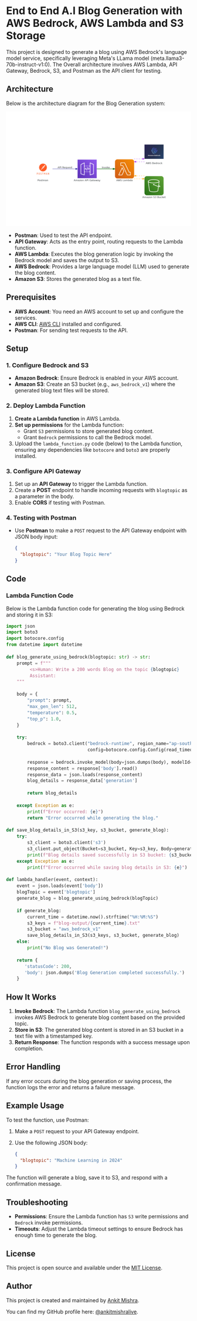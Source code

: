 # End to End A.I Blog Generation with AWS Bedrock, AWS Lambda and S3 Storage

This project is designed to generate a blog using AWS Bedrock's language model service, specifically leveraging Meta's LLama model (meta.llama3-70b-instruct-v1:0). The Overall architecture involves AWS Lambda, API Gateway, Bedrock, S3, and Postman as the API client for testing. 

## Architecture

Below is the architecture diagram for the Blog Generation system:

![Blog Generation Architecture](architecture.png)


- **Postman**: Used to test the API endpoint.
- **API Gateway**: Acts as the entry point, routing requests to the Lambda function.
- **AWS Lambda**: Executes the blog generation logic by invoking the Bedrock model and saves the output to S3.
- **AWS Bedrock**: Provides a large language model (LLM) used to generate the blog content.
- **Amazon S3**: Stores the generated blog as a text file.

## Prerequisites

- **AWS Account**: You need an AWS account to set up and configure the services.
- **AWS CLI**: [AWS CLI](https://aws.amazon.com/cli/) installed and configured.
- **Postman**: For sending test requests to the API.

## Setup

### 1. Configure Bedrock and S3

- **Amazon Bedrock**: Ensure Bedrock is enabled in your AWS account.
- **Amazon S3**: Create an S3 bucket (e.g., `aws_bedrock_v1`) where the generated blog text files will be stored.

### 2. Deploy Lambda Function

1. **Create a Lambda function** in AWS Lambda.
2. **Set up permissions** for the Lambda function:
   - Grant `S3` permissions to store generated blog content.
   - Grant `Bedrock` permissions to call the Bedrock model.
3. Upload the `lambda_function.py` code (below) to the Lambda function, ensuring any dependencies like `botocore` and `boto3` are properly installed.

### 3. Configure API Gateway

1. Set up an **API Gateway** to trigger the Lambda function.
2. Create a **POST** endpoint to handle incoming requests with `blogtopic` as a parameter in the body.
3. Enable **CORS** if testing with Postman.

### 4. Testing with Postman

- Use **Postman** to make a `POST` request to the API Gateway endpoint with JSON body input:
    ```json
    {
      "blogtopic": "Your Blog Topic Here"
    }
    ```

## Code

### Lambda Function Code

Below is the Lambda function code for generating the blog using Bedrock and storing it in S3:

```python
import json
import boto3 
import botocore.config 
from datetime import datetime

def blog_generate_using_bedrock(blogtopic: str) -> str:
    prompt = f"""
         <s>Human: Write a 200 words Blog on the topic {blogtopic}
         Assistant: 
    """

    body = {
        "prompt": prompt,
        "max_gen_len": 512,
        "temperature": 0.5,
        "top_p": 1.0,
    }

    try:
        bedrock = boto3.client("bedrock-runtime", region_name="ap-south-1",
                               config=botocore.config.Config(read_timeout=300, retries={'max_attempts':3}))

        response = bedrock.invoke_model(body=json.dumps(body), modelId="meta.llama3-70b-instruct-v1:0")
        response_content = response['body'].read()
        response_data = json.loads(response_content)
        blog_details = response_data['generation']

        return blog_details

    except Exception as e:
        print(f"Error occurred: {e}")
        return "Error occurred while generating the blog."

def save_blog_details_in_S3(s3_key, s3_bucket, generate_blog):
    try:
        s3_client = boto3.client('s3')
        s3_client.put_object(Bucket=s3_bucket, Key=s3_key, Body=generate_blog)
        print(f"Blog details saved successfully in S3 bucket: {s3_bucket} and Key: {s3_key}")
    except Exception as e:
        print(f"Error occurred while saving blog details in S3: {e}")

def lambda_handler(event, context):
    event = json.loads(event['body'])
    blogTopic = event['blogtopic']
    generate_blog = blog_generate_using_bedrock(blogTopic)

    if generate_blog:
        current_time = datetime.now().strftime("%H:%M:%S")
        s3_keys = f"blog-output/{current_time}.txt"
        s3_bucket = "aws_bedrock_v1"
        save_blog_details_in_S3(s3_keys, s3_bucket, generate_blog)
    else:
        print("No Blog was Generated!")

    return {
       'statusCode': 200,
       'body': json.dumps('Blog Generation completed successfully.')
    }

```
## How It Works

1. **Invoke Bedrock**: The Lambda function `blog_generate_using_bedrock` invokes AWS Bedrock to generate blog content based on the provided topic.
2. **Store in S3**: The generated blog content is stored in an S3 bucket in a text file with a timestamped key.
3. **Return Response**: The function responds with a success message upon completion.

## Error Handling

If any error occurs during the blog generation or saving process, the function logs the error and returns a failure message.

## Example Usage

To test the function, use Postman:

1. Make a `POST` request to your API Gateway endpoint.
2. Use the following JSON body:

    ```json
    {
      "blogtopic": "Machine Learning in 2024"
    }
    ```

The function will generate a blog, save it to S3, and respond with a confirmation message.

## Troubleshooting

- **Permissions**: Ensure the Lambda function has `S3` write permissions and `Bedrock` invoke permissions.
- **Timeouts**: Adjust the Lambda timeout settings to ensure Bedrock has enough time to generate the blog.

## License

This project is open source and available under the [MIT License](LICENSE).

## Author

This project is created and maintained by [Ankit Mishra](https://ankitmishra.live/).

You can find my GitHub profile here: [@ankitmishralive](https://github.com/your-github-id).


